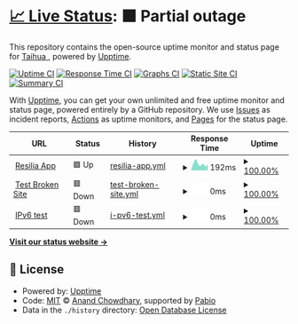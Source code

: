 # [📈 Live Status](https://TaihuaRubin.github.io/Resilia-App-Health): <!--live status--> **🟧 Partial outage**

This repository contains the open-source uptime monitor and status page for [Taihua ](https://www.linkedin.com/in/taihuarubin/), powered by [Upptime](https://github.com/upptime/upptime).

[![Uptime CI](https://github.com/TaihuaRubin/Resilia-App-Health/workflows/Uptime%20CI/badge.svg)](https://github.com/TaihuaRubin/Resilia-App-Health/actions?query=workflow%3A%22Uptime+CI%22)
[![Response Time CI](https://github.com/TaihuaRubin/Resilia-App-Health/workflows/Response%20Time%20CI/badge.svg)](https://github.com/TaihuaRubin/Resilia-App-Health/actions?query=workflow%3A%22Response+Time+CI%22)
[![Graphs CI](https://github.com/TaihuaRubin/Resilia-App-Health/workflows/Graphs%20CI/badge.svg)](https://github.com/TaihuaRubin/Resilia-App-Health/actions?query=workflow%3A%22Graphs+CI%22)
[![Static Site CI](https://github.com/TaihuaRubin/Resilia-App-Health/workflows/Static%20Site%20CI/badge.svg)](https://github.com/TaihuaRubin/Resilia-App-Health/actions?query=workflow%3A%22Static+Site+CI%22)
[![Summary CI](https://github.com/TaihuaRubin/Resilia-App-Health/workflows/Summary%20CI/badge.svg)](https://github.com/TaihuaRubin/Resilia-App-Health/actions?query=workflow%3A%22Summary+CI%22)

With [Upptime](https://upptime.js.org), you can get your own unlimited and free uptime monitor and status page, powered entirely by a GitHub repository. We use [Issues](https://github.com/TaihuaRubin/Resilia-App-Health/issues) as incident reports, [Actions](https://github.com/TaihuaRubin/Resilia-App-Health/actions) as uptime monitors, and [Pages](https://TaihuaRubin.github.io/Resilia-App-Health) for the status page.

<!--start: status pages-->
<!-- This summary is generated by Upptime (https://github.com/upptime/upptime) -->
<!-- Do not edit this manually, your changes will be overwritten -->
<!-- prettier-ignore -->
| URL | Status | History | Response Time | Uptime |
| --- | ------ | ------- | ------------- | ------ |
| <img alt="" src="https://icons.duckduckgo.com/ip3/app.resilia.com.ico" height="13"> [Resilia App](https://app.resilia.com) | 🟩 Up | [resilia-app.yml](https://github.com/TaihuaRubin/Resilia-App-Health/commits/HEAD/history/resilia-app.yml) | <details><summary><img alt="Response time graph" src="./graphs/resilia-app/response-time-week.png" height="20"> 192ms</summary><br><a href="https://TaihuaRubin.github.io/Resilia-App-Health/history/resilia-app"><img alt="Response time 223" src="https://img.shields.io/endpoint?url=https%3A%2F%2Fraw.githubusercontent.com%2FTaihuaRubin%2FResilia-App-Health%2FHEAD%2Fapi%2Fresilia-app%2Fresponse-time.json"></a><br><a href="https://TaihuaRubin.github.io/Resilia-App-Health/history/resilia-app"><img alt="24-hour response time 173" src="https://img.shields.io/endpoint?url=https%3A%2F%2Fraw.githubusercontent.com%2FTaihuaRubin%2FResilia-App-Health%2FHEAD%2Fapi%2Fresilia-app%2Fresponse-time-day.json"></a><br><a href="https://TaihuaRubin.github.io/Resilia-App-Health/history/resilia-app"><img alt="7-day response time 192" src="https://img.shields.io/endpoint?url=https%3A%2F%2Fraw.githubusercontent.com%2FTaihuaRubin%2FResilia-App-Health%2FHEAD%2Fapi%2Fresilia-app%2Fresponse-time-week.json"></a><br><a href="https://TaihuaRubin.github.io/Resilia-App-Health/history/resilia-app"><img alt="30-day response time 187" src="https://img.shields.io/endpoint?url=https%3A%2F%2Fraw.githubusercontent.com%2FTaihuaRubin%2FResilia-App-Health%2FHEAD%2Fapi%2Fresilia-app%2Fresponse-time-month.json"></a><br><a href="https://TaihuaRubin.github.io/Resilia-App-Health/history/resilia-app"><img alt="1-year response time 223" src="https://img.shields.io/endpoint?url=https%3A%2F%2Fraw.githubusercontent.com%2FTaihuaRubin%2FResilia-App-Health%2FHEAD%2Fapi%2Fresilia-app%2Fresponse-time-year.json"></a></details> | <details><summary><a href="https://TaihuaRubin.github.io/Resilia-App-Health/history/resilia-app">100.00%</a></summary><a href="https://TaihuaRubin.github.io/Resilia-App-Health/history/resilia-app"><img alt="All-time uptime 100.00%" src="https://img.shields.io/endpoint?url=https%3A%2F%2Fraw.githubusercontent.com%2FTaihuaRubin%2FResilia-App-Health%2FHEAD%2Fapi%2Fresilia-app%2Fuptime.json"></a><br><a href="https://TaihuaRubin.github.io/Resilia-App-Health/history/resilia-app"><img alt="24-hour uptime 100.00%" src="https://img.shields.io/endpoint?url=https%3A%2F%2Fraw.githubusercontent.com%2FTaihuaRubin%2FResilia-App-Health%2FHEAD%2Fapi%2Fresilia-app%2Fuptime-day.json"></a><br><a href="https://TaihuaRubin.github.io/Resilia-App-Health/history/resilia-app"><img alt="7-day uptime 100.00%" src="https://img.shields.io/endpoint?url=https%3A%2F%2Fraw.githubusercontent.com%2FTaihuaRubin%2FResilia-App-Health%2FHEAD%2Fapi%2Fresilia-app%2Fuptime-week.json"></a><br><a href="https://TaihuaRubin.github.io/Resilia-App-Health/history/resilia-app"><img alt="30-day uptime 100.00%" src="https://img.shields.io/endpoint?url=https%3A%2F%2Fraw.githubusercontent.com%2FTaihuaRubin%2FResilia-App-Health%2FHEAD%2Fapi%2Fresilia-app%2Fuptime-month.json"></a><br><a href="https://TaihuaRubin.github.io/Resilia-App-Health/history/resilia-app"><img alt="1-year uptime 100.00%" src="https://img.shields.io/endpoint?url=https%3A%2F%2Fraw.githubusercontent.com%2FTaihuaRubin%2FResilia-App-Health%2FHEAD%2Fapi%2Fresilia-app%2Fuptime-year.json"></a></details>
| <img alt="" src="https://icons.duckduckgo.com/ip3/thissitedoesnotexist.koj.co.ico" height="13"> [Test Broken Site](https://thissitedoesnotexist.koj.co) | 🟥 Down | [test-broken-site.yml](https://github.com/TaihuaRubin/Resilia-App-Health/commits/HEAD/history/test-broken-site.yml) | <details><summary><img alt="Response time graph" src="./graphs/test-broken-site/response-time-week.png" height="20"> 0ms</summary><br><a href="https://TaihuaRubin.github.io/Resilia-App-Health/history/test-broken-site"><img alt="Response time 0" src="https://img.shields.io/endpoint?url=https%3A%2F%2Fraw.githubusercontent.com%2FTaihuaRubin%2FResilia-App-Health%2FHEAD%2Fapi%2Ftest-broken-site%2Fresponse-time.json"></a><br><a href="https://TaihuaRubin.github.io/Resilia-App-Health/history/test-broken-site"><img alt="24-hour response time 0" src="https://img.shields.io/endpoint?url=https%3A%2F%2Fraw.githubusercontent.com%2FTaihuaRubin%2FResilia-App-Health%2FHEAD%2Fapi%2Ftest-broken-site%2Fresponse-time-day.json"></a><br><a href="https://TaihuaRubin.github.io/Resilia-App-Health/history/test-broken-site"><img alt="7-day response time 0" src="https://img.shields.io/endpoint?url=https%3A%2F%2Fraw.githubusercontent.com%2FTaihuaRubin%2FResilia-App-Health%2FHEAD%2Fapi%2Ftest-broken-site%2Fresponse-time-week.json"></a><br><a href="https://TaihuaRubin.github.io/Resilia-App-Health/history/test-broken-site"><img alt="30-day response time 0" src="https://img.shields.io/endpoint?url=https%3A%2F%2Fraw.githubusercontent.com%2FTaihuaRubin%2FResilia-App-Health%2FHEAD%2Fapi%2Ftest-broken-site%2Fresponse-time-month.json"></a><br><a href="https://TaihuaRubin.github.io/Resilia-App-Health/history/test-broken-site"><img alt="1-year response time 0" src="https://img.shields.io/endpoint?url=https%3A%2F%2Fraw.githubusercontent.com%2FTaihuaRubin%2FResilia-App-Health%2FHEAD%2Fapi%2Ftest-broken-site%2Fresponse-time-year.json"></a></details> | <details><summary><a href="https://TaihuaRubin.github.io/Resilia-App-Health/history/test-broken-site">100.00%</a></summary><a href="https://TaihuaRubin.github.io/Resilia-App-Health/history/test-broken-site"><img alt="All-time uptime 100.00%" src="https://img.shields.io/endpoint?url=https%3A%2F%2Fraw.githubusercontent.com%2FTaihuaRubin%2FResilia-App-Health%2FHEAD%2Fapi%2Ftest-broken-site%2Fuptime.json"></a><br><a href="https://TaihuaRubin.github.io/Resilia-App-Health/history/test-broken-site"><img alt="24-hour uptime 100.00%" src="https://img.shields.io/endpoint?url=https%3A%2F%2Fraw.githubusercontent.com%2FTaihuaRubin%2FResilia-App-Health%2FHEAD%2Fapi%2Ftest-broken-site%2Fuptime-day.json"></a><br><a href="https://TaihuaRubin.github.io/Resilia-App-Health/history/test-broken-site"><img alt="7-day uptime 100.00%" src="https://img.shields.io/endpoint?url=https%3A%2F%2Fraw.githubusercontent.com%2FTaihuaRubin%2FResilia-App-Health%2FHEAD%2Fapi%2Ftest-broken-site%2Fuptime-week.json"></a><br><a href="https://TaihuaRubin.github.io/Resilia-App-Health/history/test-broken-site"><img alt="30-day uptime 100.00%" src="https://img.shields.io/endpoint?url=https%3A%2F%2Fraw.githubusercontent.com%2FTaihuaRubin%2FResilia-App-Health%2FHEAD%2Fapi%2Ftest-broken-site%2Fuptime-month.json"></a><br><a href="https://TaihuaRubin.github.io/Resilia-App-Health/history/test-broken-site"><img alt="1-year uptime 100.00%" src="https://img.shields.io/endpoint?url=https%3A%2F%2Fraw.githubusercontent.com%2FTaihuaRubin%2FResilia-App-Health%2FHEAD%2Fapi%2Ftest-broken-site%2Fuptime-year.json"></a></details>
| <img alt="" src="https://icons.duckduckgo.com/ip3/null.ico" height="13"> [IPv6 test](forwardemail.net) | 🟥 Down | [i-pv6-test.yml](https://github.com/TaihuaRubin/Resilia-App-Health/commits/HEAD/history/i-pv6-test.yml) | <details><summary><img alt="Response time graph" src="./graphs/i-pv6-test/response-time-week.png" height="20"> 0ms</summary><br><a href="https://TaihuaRubin.github.io/Resilia-App-Health/history/i-pv6-test"><img alt="Response time 0" src="https://img.shields.io/endpoint?url=https%3A%2F%2Fraw.githubusercontent.com%2FTaihuaRubin%2FResilia-App-Health%2FHEAD%2Fapi%2Fi-pv6-test%2Fresponse-time.json"></a><br><a href="https://TaihuaRubin.github.io/Resilia-App-Health/history/i-pv6-test"><img alt="24-hour response time 0" src="https://img.shields.io/endpoint?url=https%3A%2F%2Fraw.githubusercontent.com%2FTaihuaRubin%2FResilia-App-Health%2FHEAD%2Fapi%2Fi-pv6-test%2Fresponse-time-day.json"></a><br><a href="https://TaihuaRubin.github.io/Resilia-App-Health/history/i-pv6-test"><img alt="7-day response time 0" src="https://img.shields.io/endpoint?url=https%3A%2F%2Fraw.githubusercontent.com%2FTaihuaRubin%2FResilia-App-Health%2FHEAD%2Fapi%2Fi-pv6-test%2Fresponse-time-week.json"></a><br><a href="https://TaihuaRubin.github.io/Resilia-App-Health/history/i-pv6-test"><img alt="30-day response time 0" src="https://img.shields.io/endpoint?url=https%3A%2F%2Fraw.githubusercontent.com%2FTaihuaRubin%2FResilia-App-Health%2FHEAD%2Fapi%2Fi-pv6-test%2Fresponse-time-month.json"></a><br><a href="https://TaihuaRubin.github.io/Resilia-App-Health/history/i-pv6-test"><img alt="1-year response time 0" src="https://img.shields.io/endpoint?url=https%3A%2F%2Fraw.githubusercontent.com%2FTaihuaRubin%2FResilia-App-Health%2FHEAD%2Fapi%2Fi-pv6-test%2Fresponse-time-year.json"></a></details> | <details><summary><a href="https://TaihuaRubin.github.io/Resilia-App-Health/history/i-pv6-test">100.00%</a></summary><a href="https://TaihuaRubin.github.io/Resilia-App-Health/history/i-pv6-test"><img alt="All-time uptime 100.00%" src="https://img.shields.io/endpoint?url=https%3A%2F%2Fraw.githubusercontent.com%2FTaihuaRubin%2FResilia-App-Health%2FHEAD%2Fapi%2Fi-pv6-test%2Fuptime.json"></a><br><a href="https://TaihuaRubin.github.io/Resilia-App-Health/history/i-pv6-test"><img alt="24-hour uptime 100.00%" src="https://img.shields.io/endpoint?url=https%3A%2F%2Fraw.githubusercontent.com%2FTaihuaRubin%2FResilia-App-Health%2FHEAD%2Fapi%2Fi-pv6-test%2Fuptime-day.json"></a><br><a href="https://TaihuaRubin.github.io/Resilia-App-Health/history/i-pv6-test"><img alt="7-day uptime 100.00%" src="https://img.shields.io/endpoint?url=https%3A%2F%2Fraw.githubusercontent.com%2FTaihuaRubin%2FResilia-App-Health%2FHEAD%2Fapi%2Fi-pv6-test%2Fuptime-week.json"></a><br><a href="https://TaihuaRubin.github.io/Resilia-App-Health/history/i-pv6-test"><img alt="30-day uptime 100.00%" src="https://img.shields.io/endpoint?url=https%3A%2F%2Fraw.githubusercontent.com%2FTaihuaRubin%2FResilia-App-Health%2FHEAD%2Fapi%2Fi-pv6-test%2Fuptime-month.json"></a><br><a href="https://TaihuaRubin.github.io/Resilia-App-Health/history/i-pv6-test"><img alt="1-year uptime 100.00%" src="https://img.shields.io/endpoint?url=https%3A%2F%2Fraw.githubusercontent.com%2FTaihuaRubin%2FResilia-App-Health%2FHEAD%2Fapi%2Fi-pv6-test%2Fuptime-year.json"></a></details>

<!--end: status pages-->

[**Visit our status website →**](https://TaihuaRubin.github.io/Resilia-App-Health)

## 📄 License

- Powered by: [Upptime](https://github.com/upptime/upptime)
- Code: [MIT](./LICENSE) © [Anand Chowdhary](https://anandchowdhary.com), supported by [Pabio](https://pabio.com)
- Data in the `./history` directory: [Open Database License](https://opendatacommons.org/licenses/odbl/1-0/)
